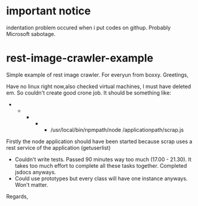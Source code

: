 # important notice
indentation problem occured when i put codes on githup. Probably Microsoft sabotage. 

# rest-image-crawler-example
Simple example of rest image crawler. For everyun from boxxy.
Greetings,

Have no linux right now,also checked virtual machines, I must have deleted em. So couldn't create good crone job. It should be something like:

* * * * *  /usr/local/bin/npmpath/node /applicationpath/scrap.js

Firstly the node application should have been started because scrap uses a rest service of the application (getuserlist)

- Couldn't write tests. Passed 90 minutes way too much (17.00 - 21.30). It takes too much effort to complete all these tasks together. Completed jsdocs anyways.
- Could use prototypes but every class will have one instance anyways. Won't matter.

Regards,
